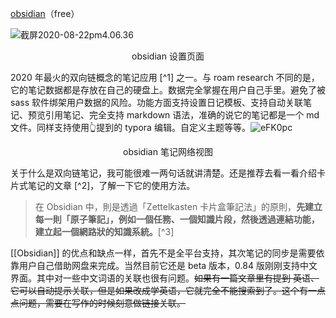  [obsidian](https://obsidian.md/)（free）

![截屏2020-08-22pm4.06.36](https://txx-1257178398.cos.ap-shanghai.myqcloud.com/uPic/%E6%88%AA%E5%B1%8F2020-08-22%20pm4.06.36.png)

<center>obsidian 设置页面</center>

2020 年最火的双向链概念的笔记应用 [^1] 之一。与 roam research 不同的是，它的笔记数据都是存放在自己的硬盘上。数据完全掌握在用户自己手里。避免了被 sass 软件绑架用户数据的风险。功能方面支持设置日记模板、支持自动关联笔记、预览引用笔记、完全支持 markdown 语法，准确的说它的笔记都是一个 md 文件。同样支持使用👆提到的 typora 编辑。自定义主题等等。![eFK0pc](https://txx-1257178398.cos.ap-shanghai.myqcloud.com/uPic/eFK0pc.jpg)

<center>obsidian 笔记网络视图</center>

关于什么是双向链笔记，我可能很难一两句话就讲清楚。还是推荐去看一看介绍卡片式笔记的文章 [^2]，了解一下它的使用方法。

>在 Obsidian 中，則是透過「Zettelkasten 卡片盒筆記法」的原則，**先建立每一則「原子筆記」，例如一個任務、一個知識片段，然後透過連結功能，建立起一個網路狀的知識系統。**[^3]

[[Obsidian]] 的优点和缺点一样，首先不是全平台支持，其次笔记的同步是需要依靠用户自己借助网盘来完成。当然目前它还是 beta 版本，0.84 版刚刚支持中文界面。其中对一些中文词语的关联也很有问题。~~如果有一篇文章里有提到 英语、它可以自动提示关联，但是如果改成学英语，它就完全不能搜索到了。这个有一点点问题，需要在写作的时候刻意做链接关联。~~